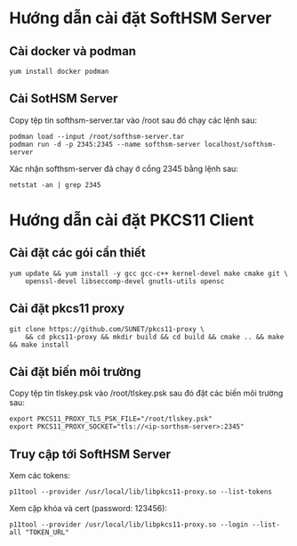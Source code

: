 # Hướng dẫn cài đặt SoftHSM Server

## Cài docker và podman

```
yum install docker podman
```

## Cài SotHSM Server

Copy tệp tin softhsm-server.tar vào /root sau đó chạy các lệnh sau:

```
podman load --input /root/softhsm-server.tar
podman run -d -p 2345:2345 --name softhsm-server localhost/softhsm-server
```

Xác nhận softhsm-server đã chạy ở cổng 2345 bằng lệnh sau:

```
netstat -an | grep 2345
```


# Hướng dẫn cài đặt PKCS11 Client

## Cài đặt các gói cần thiết

```
yum update && yum install -y gcc gcc-c++ kernel-devel make cmake git \
    openssl-devel libseccomp-devel gnutls-utils opensc
```

## Cài đặt pkcs11 proxy

```
git clone https://github.com/SUNET/pkcs11-proxy \
    && cd pkcs11-proxy && mkdir build && cd build && cmake .. && make && make install 
```

## Cài đặt biến môi trường

Copy tệp tin tlskey.psk vào /root/tlskey.psk sau đó đặt các biến môi trường sau:

```
export PKCS11_PROXY_TLS_PSK_FILE="/root/tlskey.psk"
export PKCS11_PROXY_SOCKET="tls://<ip-sorthsm-server>:2345"
```

## Truy cập tới SoftHSM Server

Xem các tokens:

```
p11tool --provider /usr/local/lib/libpkcs11-proxy.so --list-tokens
```

Xem cặp khóa và cert (password: 123456):

```
p11tool --provider /usr/local/lib/libpkcs11-proxy.so --login --list-all "TOKEN_URL"
```